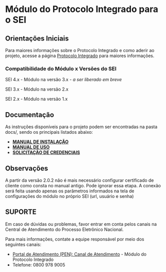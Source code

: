 # Módulo do Protocolo Integrado para o SEI

## Orientações Iniciais

Para maiores informações sobre o Protocolo Integrado e como aderir ao projeto, acesse a página [Protocolo Integrado](https://www.gov.br/economia/pt-br/assuntos/processo-eletronico-nacional/conteudo/protocolo-integrado-1) para maiores informações. 


### Compatibilidade do Módulo x Versões do SEI

SEI 4.x - Módulo na versão 3.x - *a ser liberado em breve*

SEI 3.x - Módulo na versão 2.x

SEI 2.x - Módulo na versão 1.x


## Documentação

As instruções disponíveis para o projeto podem ser encontradas na pasta docs/, sendo os principais listados abaixo:

- **[MANUAL DE INSTALAÇÃO](docs/INSTALACAO.md)**
- **[MANUAL DE USO](docs/Manual_de_Uso.pdf)**
- **[SOLICITAÇÃO DE CREDENCIAIS](https://www.gov.br/economia/pt-br/assuntos/processo-eletronico-nacional/conteudo/protocolo-integrado-1/solicitacao-de-credenciais-para-uso-do-web-service)**

## Observações

A partir da versão 2.0.2 não é mais necessário configurar certificado de cliente como consta no manual antigo. Pode ignorar essa etapa.
A conexão será feita usando apenas os parâmetros informados na tela de configurações do módulo no próprio SEI (url, usuário e senha)
	

## SUPORTE

Em caso de dúvidas ou problemas, favor entrar em conta pelos canais na Central de Atendimento do Processo Eletrônico Nacional.

Para mais informações, contate a equipe responsável por meio dos seguintes canais:

-   [Portal de Atendimento (PEN): Canal de Atendimento](https://portaldeservicos.economia.gov.br/)  - Módulo do Protocolo Integrado
-   Telefone: 0800 978 9005
